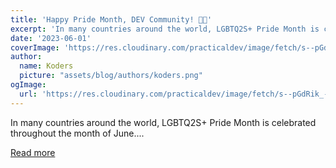 ```yaml
---
title: 'Happy Pride Month, DEV Community! 🏳️‍🌈'
excerpt: 'In many countries around the world, LGBTQ2S+ Pride Month is celebrated throughout the month of June....'
date: '2023-06-01'
coverImage: 'https://res.cloudinary.com/practicaldev/image/fetch/s--pGdRik_---/c_imagga_scale,f_auto,fl_progressive,h_420,q_auto,w_1000/https://dev-to-uploads.s3.amazonaws.com/uploads/articles/v4l258yceb9f1e8lqzuj.jpg'
author:
  name: Koders
  picture: "assets/blog/authors/koders.png"
ogImage:
  url: 'https://res.cloudinary.com/practicaldev/image/fetch/s--pGdRik_---/c_imagga_scale,f_auto,fl_progressive,h_420,q_auto,w_1000/https://dev-to-uploads.s3.amazonaws.com/uploads/articles/v4l258yceb9f1e8lqzuj.jpg'
---
```


In many countries around the world, LGBTQ2S+ Pride Month is celebrated throughout the month of June....

[Read more](https://dev.to/devteam/happy-pride-month-dev-community-298e)
